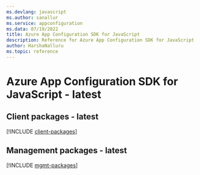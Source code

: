 ```yaml
---
ms.devlang: javascript
ms.author: sanallur
ms.service: appconfiguration
ms.data: 07/19/2022
title: Azure App Configuration SDK for JavaScript
description: Reference for Azure App Configuration SDK for JavaScript
author: HarshaNalluru
ms.topic: reference
---
```

# Azure App Configuration SDK for JavaScript - latest

## Client packages - latest
[!INCLUDE [client-packages](app-configuration-client-index.md)]
## Management packages - latest
[!INCLUDE [mgmt-packages](app-configuration-mgmt-index.md)]
